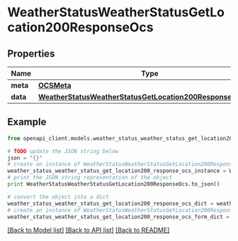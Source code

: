 # WeatherStatusWeatherStatusGetLocation200ResponseOcs


## Properties
Name | Type | Description | Notes
------------ | ------------- | ------------- | -------------
**meta** | [**OCSMeta**](OCSMeta.md) |  | 
**data** | [**WeatherStatusWeatherStatusGetLocation200ResponseOcsData**](WeatherStatusWeatherStatusGetLocation200ResponseOcsData.md) |  | 

## Example

```python
from openapi_client.models.weather_status_weather_status_get_location200_response_ocs import WeatherStatusWeatherStatusGetLocation200ResponseOcs

# TODO update the JSON string below
json = "{}"
# create an instance of WeatherStatusWeatherStatusGetLocation200ResponseOcs from a JSON string
weather_status_weather_status_get_location200_response_ocs_instance = WeatherStatusWeatherStatusGetLocation200ResponseOcs.from_json(json)
# print the JSON string representation of the object
print WeatherStatusWeatherStatusGetLocation200ResponseOcs.to_json()

# convert the object into a dict
weather_status_weather_status_get_location200_response_ocs_dict = weather_status_weather_status_get_location200_response_ocs_instance.to_dict()
# create an instance of WeatherStatusWeatherStatusGetLocation200ResponseOcs from a dict
weather_status_weather_status_get_location200_response_ocs_form_dict = weather_status_weather_status_get_location200_response_ocs.from_dict(weather_status_weather_status_get_location200_response_ocs_dict)
```
[[Back to Model list]](../README.md#documentation-for-models) [[Back to API list]](../README.md#documentation-for-api-endpoints) [[Back to README]](../README.md)


